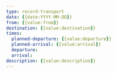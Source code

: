 ```yaml
---
type: record-transport
date: {{date:YYYY-MM-DD}}
from: {{value:from}}
destination: {{value:destination}}
times:
  planned-departure: {{value:departure}}
  planned-arrival: {{value:arrival}}
  departure:
  arrival:
description: {{value:description}}
---
```

